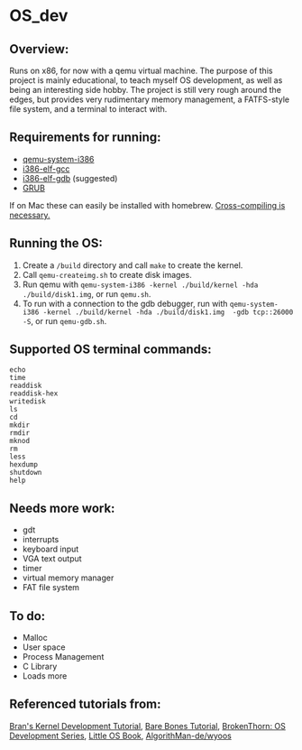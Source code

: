 **OS_dev**
=====
## Overview:
Runs on x86, for now with a qemu virtual machine. The purpose of this project is mainly educational, to teach myself OS development, as well as being an interesting side hobby. The project is still very rough around the edges, but provides very rudimentary memory management, a FATFS-style file system, and a terminal to interact with.

## Requirements for running:
- [qemu-system-i386](https://www.qemu.org/)
- [i386-elf-gcc](https://github.com/nativeos/homebrew-i386-elf-toolchain)
- [i386-elf-gdb](https://formulae.brew.sh/formula/i386-elf-gdb#default) (suggested)
- [GRUB](https://www.gnu.org/software/grub/)

If on Mac these can easily be installed with homebrew. [Cross-compiling is necessary.](https://wiki.osdev.org/GCC_Cross-Compiler)

## Running the OS:

1. Create a `/build` directory and call `make` to create the kernel.
2. Call `qemu-createimg.sh` to create disk images.
3. Run qemu with `qemu-system-i386 -kernel ./build/kernel -hda ./build/disk1.img`, or run `qemu.sh`.
4. To run with a connection to the gdb debugger, run with `qemu-system-i386 -kernel ./build/kernel -hda ./build/disk1.img  -gdb tcp::26000 -S`, or run `qemu-gdb.sh`.

## Supported OS terminal commands:
```
echo
time
readdisk
readdisk-hex
writedisk
ls
cd
mkdir
rmdir
mknod
rm
less
hexdump
shutdown
help
```

## Needs more work:
- gdt
- interrupts
- keyboard input
- VGA text output
- timer
- virtual memory manager
- FAT file system

## To do:
- Malloc
- User space
- Process Management
- C Library
- Loads more

## Referenced tutorials from:
[Bran's Kernel Development Tutorial](http://www.osdever.net/bkerndev/Docs/intro.htm), [Bare Bones Tutorial](https://wiki.osdev.org/Bare_Bones), [BrokenThorn: OS Development Series](http://www.brokenthorn.com/Resources/OSDevIndex.html), [Little OS Book](https://littleosbook.github.io/), [AlgorithMan-de/wyoos](https://github.com/AlgorithMan-de/wyoos)
